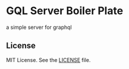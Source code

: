 # GQL Server Boiler Plate

a simple server for graphql

## License
MIT License. See the [LICENSE](LICENSE) file.
